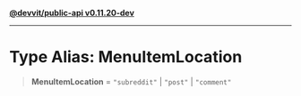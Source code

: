 [**@devvit/public-api v0.11.20-dev**](../README.md)

---

# Type Alias: MenuItemLocation

> **MenuItemLocation** = `"subreddit"` \| `"post"` \| `"comment"`
